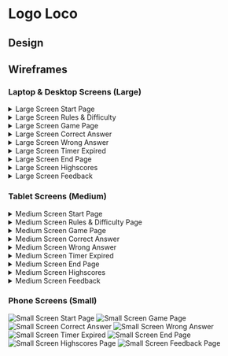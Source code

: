 # Logo Loco

## Design

## Wireframes

### Laptop & Desktop Screens (Large)

<details>
<summary>Large Screen Start Page</summary>

<img src="./assets/images/laptop-wireframes/laptop-start-page.png"
alt="Large Screen Start Page" width="50%" height="50%">

</details>

<details>
<summary>Large Screen Rules & Difficulty</summary>

<img src="./assets/images/laptop-wireframes/laptop-rules-difficulty.png"
alt="Large Screen Rules & Difficulty" width="50%" height="50%">

</details>
<details>
<summary>Large Screen Game Page</summary>

<img src="./assets/images/laptop-wireframes/laptop-game-page.png"
alt="Large Screen Game Page" width="50%" height="50%">

</details>
<details>
<summary>Large Screen Correct Answer</summary>

<img src="./assets/images/laptop-wireframes/laptop-correct-answer.png"
alt="Large Screen Correct Answer" width="50%" height="50%">

</details>
<details>
<summary>Large Screen Wrong Answer</summary>

<img src="./assets/images/laptop-wireframes/laptop-wrong-answer.png"
alt="Large Screen Wrong Answer" width="50%" height="50%">

</details>
<details>
<summary>Large Screen Timer Expired</summary>

<img src="./assets/images/laptop-wireframes/laptop-timer-expired.png"
alt="Large Screen Timer Expired" width="50%" height="50%">

</details>
<details>
<summary>Large Screen End Page</summary>

<img src="./assets/images/laptop-wireframes/laptop-end-page.png"
alt="Large Screen End Page" width="50%" height="50%">

</details>
<details>
<summary>Large Screen Highscores</summary>

<img src="./assets/images/laptop-wireframes/laptop-highscores.png"
alt="Large Screen Highscores" width="50%" height="50%">

</details>
<details>
<summary>Large Screen Feedback</summary>

<img src="./assets/images/laptop-wireframes/laptop-feedback.png"
alt="Large Screen Feedback" width="50%" height="50%">

</details>

### Tablet Screens (Medium)

<details>
<summary>Medium Screen Start Page</summary>

![Medium Screen Start Page](./assets/images/tablet-wireframes/tablet-start-page.png)

</details>
<details>
<summary>Medium Screen Rules & Difficulty Page</summary>

![Medium Screen Rules & Difficulty Page](./assets/images/tablet-wireframes/tablet-rules-difficulty.png)

</details>
<details>
<summary>Medium Screen Game Page</summary>

![Medium Screen Game Page](./assets/images/tablet-wireframes/tablet-game-page.png)

</details>
<details>
<summary>Medium Screen Correct Answer</summary>

![Medium Screen Correct Answer](./assets/images/tablet-wireframes/tablet-correct-answer.png)

</details>
<details>
<summary>Medium Screen Wrong Answer</summary>

![Medium Screen Wrong Answer](./assets/images/tablet-wireframes/tablet-wrong-answer.png)

</details>
<details>
<summary>Medium Screen Timer Expired</summary>

![Medium Screen Timer Expired](./assets/images/tablet-wireframes/tablet-timer-expired.png)

</details>
<details>
<summary>Medium Screen End Page</summary>

![Medium Screen End Page](./assets/images/tablet-wireframes/tablet-end-page.png)

</details>
<details>
<summary>Medium Screen Highscores</summary>

![Medium Screen Highscores Page](./assets/images/tablet-wireframes/tablet-highscores.png)

</details>
<details>
<summary>Medium Screen Feedback</summary>

![Medium Screen Feedback Page](./assets/images/tablet-wireframes/tablet-feedback.png)

</details>

### Phone Screens (Small)

![Small Screen Start Page](./assets/images/phone-wireframes/phone-start-page.png)
![Small Screen Game Page](./assets/images/phone-wireframes/phone-game-page.png)
![Small Screen Correct Answer](./assets/images/phone-wireframes/phone-correct-answer.png)
![Small Screen Wrong Answer](./assets/images/phone-wireframes/phone-wrong-answer.png)
![Small Screen Timer Expired](./assets/images/phone-wireframes/phone-timer-expired.png)
![Small Screen End Page](./assets/images/phone-wireframes/phone-end-page.png)
![Small Screen Highscores Page](./assets/images/phone-wireframes/phone-highscores.png)
![Small Screen Feedback Page](./assets/images/phone-wireframes/phone-feedback.png)
